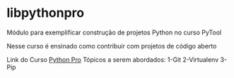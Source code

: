 # libpythonpro

Módulo para exemplificar construção de projetos Python no curso PyTool

Nesse curso é ensinado como contribuir com projetos de código aberto

Link do Curso [Python Pro](https://www.python.pro.br/)
Tópicos a serem abordados:
1-Git
2-Virtualenv
3-Pip